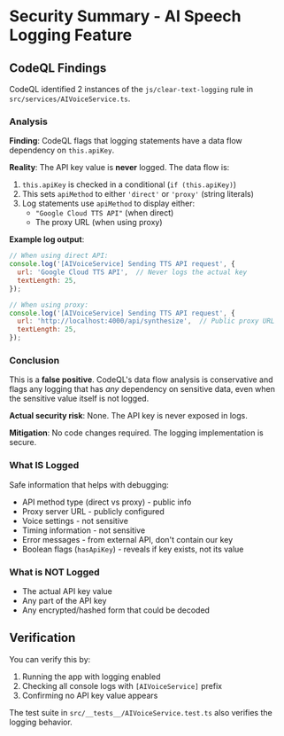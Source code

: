 # Security Summary - AI Speech Logging Feature

## CodeQL Findings

CodeQL identified 2 instances of the `js/clear-text-logging` rule in `src/services/AIVoiceService.ts`.

### Analysis

**Finding**: CodeQL flags that logging statements have a data flow dependency on `this.apiKey`.

**Reality**: The API key value is **never** logged. The data flow is:
1. `this.apiKey` is checked in a conditional (`if (this.apiKey)`)
2. This sets `apiMethod` to either `'direct'` or `'proxy'` (string literals)
3. Log statements use `apiMethod` to display either:
   - `"Google Cloud TTS API"` (when direct)
   - The proxy URL (when using proxy)

**Example log output**:
```javascript
// When using direct API:
console.log('[AIVoiceService] Sending TTS API request', {
  url: 'Google Cloud TTS API',  // Never logs the actual key
  textLength: 25,
});

// When using proxy:
console.log('[AIVoiceService] Sending TTS API request', {
  url: 'http://localhost:4000/api/synthesize',  // Public proxy URL
  textLength: 25,
});
```

### Conclusion

This is a **false positive**. CodeQL's data flow analysis is conservative and flags any logging that has _any_ dependency on sensitive data, even when the sensitive value itself is not logged.

**Actual security risk**: None. The API key is never exposed in logs.

**Mitigation**: No code changes required. The logging implementation is secure.

### What IS Logged

Safe information that helps with debugging:
- API method type (direct vs proxy) - public info
- Proxy server URL - publicly configured
- Voice settings - not sensitive
- Timing information - not sensitive  
- Error messages - from external API, don't contain our key
- Boolean flags (`hasApiKey`) - reveals if key exists, not its value

### What is NOT Logged

- The actual API key value
- Any part of the API key
- Any encrypted/hashed form that could be decoded

## Verification

You can verify this by:
1. Running the app with logging enabled
2. Checking all console logs with `[AIVoiceService]` prefix
3. Confirming no API key value appears

The test suite in `src/__tests__/AIVoiceService.test.ts` also verifies the logging behavior.

